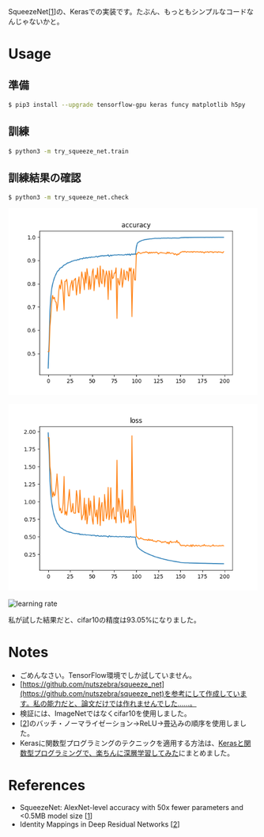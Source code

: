 SqueezeNet[[1](https://arxiv.org/abs/1602.07360)]の、Kerasでの実装です。たぶん、もっともシンプルなコードなんじゃないかと。

# Usage

## 準備

~~~ bash
$ pip3 install --upgrade tensorflow-gpu keras funcy matplotlib h5py
~~~

## 訓練

~~~ bash
$ python3 -m try_squeeze_net.train
~~~

## 訓練結果の確認

~~~ bash
$ python3 -m try_squeeze_net.check
~~~

![accuracy](./results/accuracy.png)

![loss](./results/loss.png)

![learning rate](./results/learning-rate)

私が試した結果だと、cifar10の精度は93.05%になりました。

# Notes

* ごめんなさい。TensorFlow環境でしか試していません。
* [https://github.com/nutszebra/squeeze_net](https://github.com/nutszebra/squeeze_net)を参考にして作成しています。私の能力だと、論文だけでは作れませんでした……。
* 検証には、ImageNetではなくcifar10を使用しました。
* [[2](https://arxiv.org/abs/1603.05027)]のバッチ・ノーマライゼーション→ReLU→畳込みの順序を使用しました。
* Kerasに関数型プログラミングのテクニックを適用する方法は、[Kerasと関数型プログラミングで、楽ちんに深層学習してみた](https://tail-island.github.io/programming/2017/10/13/keras-and-fp.html)にまとめました。

# References

* SqueezeNet: AlexNet-level accuracy with 50x fewer parameters and <0.5MB model size [[1](https://arxiv.org/abs/1602.07360)]
* Identity Mappings in Deep Residual Networks [[2](https://arxiv.org/abs/1603.05027)]
